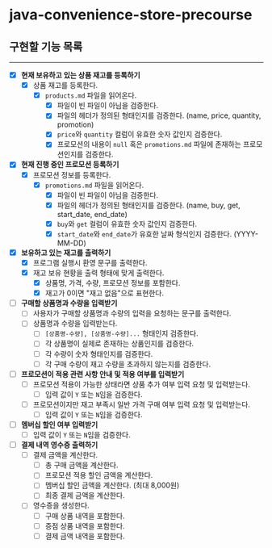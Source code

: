 # java-convenience-store-precourse

## 구현할 기능 목록

---

- [x] **현재 보유하고 있는 상품 재고를 등록하기**
    - [x] 상품 재고를 등록한다.
        - [x] `products.md` 파일을 읽어온다.
            - [x] 파일이 빈 파일이 아님을 검증한다.
            - [x] 파일의 헤더가 정의된 형태인지를 검증한다. (name, price, quantity, promotion)
            - [x] `price`와 `quantity` 컬럼이 유효한 숫자 값인지 검증한다.
            - [x] 프로모션의 내용이 `null` 혹은 `promotions.md` 파일에 존재하는 프로모션인지를 검증한다.

- [x] **현재 진행 중인 프로모션 등록하기**
    - [x] 프로모션 정보를 등록한다.
        - [x] `promotions.md` 파일을 읽어온다.
            - [x] 파일이 빈 파일이 아님을 검증한다.
            - [x] 파일의 헤더가 정의된 형태인지를 검증한다. (name, buy, get, start_date, end_date)
            - [x] `buy`와 `get` 컬럼이 유효한 숫자 값인지 검증한다.
            - [x] `start_date`와 `end_date`가 유효한 날짜 형식인지 검증한다. (YYYY-MM-DD)

- [x] **보유하고 있는 재고를 출력하기**
    - [x] 프로그램 실행시 환영 문구를 출력한다.
    - [x] 재고 보유 현황을 출력 형태에 맞게 출력한다.
        - [x] 상품명, 가격, 수량, 프로모션 정보를 포함한다.
        - [x] 재고가 0이면 "재고 없음"으로 표현한다.

- [ ] **구매할 상품명과 수량을 입력받기**
    - [ ] 사용자가 구매할 상품명과 수량의 입력을 요청하는 문구를 출력한다.
    - [ ] 상품명과 수량을 입력받는다.
        - [ ] `[상품명-수량], [상품명-수량]...` 형태인지 검증한다.
        - [ ] 각 상품명이 실제로 존재하는 상품인지를 검증한다.
        - [ ] 각 수량이 숫자 형태인지를 검증한다.
        - [ ] 각 구매 수량이 재고 수량을 초과하지 않는지를 검증한다.

- [ ] **프로모션이 적용 관련 사항 안내 및 적용 여부를 입력받기**
    - [ ] 프로모션 적용이 가능한 상태라면 상품 추가 여부 입력 요청 및 입력받는다.
        - [ ] 입력 값이 `Y` 또는 `N`임을 검증한다.
    - [ ] 프로모션이지만 재고 부족시 일반 가격 구매 여부 입력 요청 및 입력받는다.
        - [ ] 입력 값이 `Y` 또는 `N`임을 검증한다.

- [ ] **멤버십 할인 여부 입력받기**
    - [ ] 입력 값이 `Y` 또는 `N`임을 검증한다.

- [ ] **결제 내역 영수증 출력하기**
    - [ ] 결제 금액을 계산한다.
        - [ ] 총 구매 금액을 계산한다.
        - [ ] 프로모션 적용 할인 금액을 계산한다.
        - [ ] 멤버십 할인 금액을 계산한다. (최대 8,000원)
        - [ ] 최종 결제 금액을 계산한다.
    - [ ] 영수증을 생성한다.
        - [ ] 구매 상품 내역을 포함한다.
        - [ ] 증점 상품 내역을 포함한다.
        - [ ] 결제 금액 내역을 포함한다.
